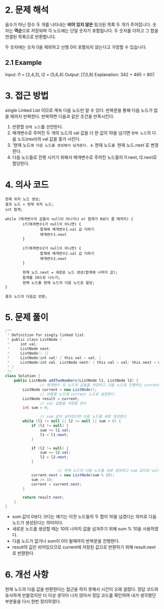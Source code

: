 # 2. 문제 해석
음수가 아닌 정수 두 개를 나타내는 **비어 있지 않은** 링크된 목록 두 개가 주어집니다. 
숫자는 **역순**으로 저장되며 각 노드에는 단일 숫자가 포함됩니다. 
두 숫자를 더하고 그 합을 연결된 목록으로 반환합니다.

두 숫자에는 숫자 0을 제외하고 선행 0이 포함되지 않는다고 가정할 수 있습니다.
## 2.1 Example
Input: l1 = [2,4,3], l2 = [5,6,4]
Output: [7,0,8]
Explanation: 342 + 465 = 807.

# 3. 접근 방법
single Linked List 이므로 계속 다음 노드만 알 수 있다. 반복문을 통해 다음 노드가 없을 때까지 반복한다. 반복하면 다음과 같은 조건을 만족시킨다.
1. 반환할 `현재 노드`를 선언한다.
2. 매개변수로 주어진 두 개의 노드의 val 값을 더 한 값이 10을 넘기면 `현재 노드`의 다음 노드(next)의 val 값을 증가 시킨다.
3. '현재 노드`에 다음 노드를 생성해서 넘겨준다.
4.`현재 노드`를 `현재 노드.next`로 변경한다.
5. 다음 노드들로 진행 시키기 위해서 매개변수로 주어진 노드들의 l1.next, l2.next로 할당한다.

# 4. 의사 코드
```
현재 위치 노드 생성;
결과 노드 = 현재 위치 노드;
int 합계;

while (매개변수의 값들이 null이 아니거나 or 합계가 0보다 클 때까지) {
		if(매개변수1가 null이 아니면) {
				합계에 매개변수1.val 값 더하기
				매개변수1.next
		}
		
		if(매개변수2가 null이 아니면) {
				합계에 매개변수2.val 값 더하기
				매개변수2.next
		}
		
		현재 노드.next = 새로운 노드 생성(합계에 나머지 값);
		합계를 10으로 나누기;
		현재 노드를 현재 노드의 다음 노드로 할당;
}

결과 노드의 다음값 반환;
```

# 5. 문제 풀이
```java
/**
 * Definition for singly-linked list.
 * public class ListNode {
 *     int val;
 *     ListNode next;
 *     ListNode() {}
 *     ListNode(int val) { this.val = val; }
 *     ListNode(int val, ListNode next) { this.val = val; this.next = next; }
 * }
 */
class Solution {
    public ListNode addTwoNumbers(ListNode l1, ListNode l2) {
				// 매개변수 두 노드의 값들을 저장하고 다음 노드로 진행하는 current 노드
        ListNode current = new ListNode();
				// 반환할 노드에 current 노드로 설정한다.
        ListNode result = current;
				// val 값들을 저장할 변수
        int sum = 0;

				// sum 값이 남아있다면 다음 노드를 새로 생성한다
        while (l1 != null || l2 != null || sum > 0) {
            if (l1 != null) {
                sum += l1.val;
                l1 = l1.next;
            }

            if (l2 != null) {
                sum += l2.val;
                l2 = l2.next;
            }

						// 현재 노드의 다음 노드를 새로 생성하고 sum 값으로 val에 인자로 넘긴다.
            current.next = new ListNode(sum % 10);
            sum /= 10;
            current = current.next;
        }

        return result.next;
    }
}
```
- sum 값이 0보다 크다는 얘기는 이전 노드들의 두 합이 10을 넘겼다는 의미로 다음 노드가 생성된다는 의미이다.
- 새로운 노드를 생성할 때는 10의 나머지 값을 넘겨주기 위해 sum % 10을 사용하였다.
- 다음 노드가 없거나 sum이 0이 될때까지 반복문을 진행한다.
- result의 값은 비어있으므로 current에 저장된 값으로 반환하기 위해 result.next로 반환한다.

# 6. 개선 사항
현재 노드의 다음 값을 반환한다는 접근을 하지 못해서 시간이 오래 걸렸다.
정답 코드와 유사하게 만들었지만 더 이상 생각이 나지 않아서 정답 코드를 확인하여 내가 생각했던 부분들을 다시 한번 정리하였다.
